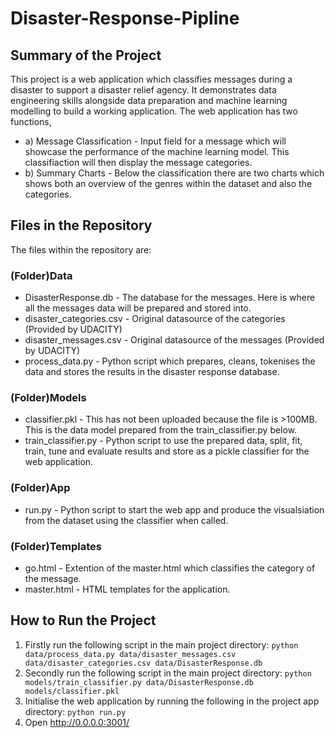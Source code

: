 # Disaster-Response-Pipline

## Summary of the Project

This project is a web application which classifies messages during a disaster to support a disaster relief agency. It demonstrates data engineering skills alongside data preparation and machine learning modelling to build a working application. The web application has two functions, 
- a) Message Classification - Input field for a message which will showcase the performance of the machine learning model. This classifiaction will then display the message categories.
- b) Summary Charts - Below the classification there are two charts which shows both an overview of the genres within the dataset and also the categories.

## Files in the Repository

The files within the repository are:

### (Folder)Data
- DisasterResponse.db - The database for the messages. Here is where all the messages data will be prepared and stored into.
- disaster_categories.csv - Original datasource of the categories (Provided by UDACITY)
- disaster_messages.csv - Original datasource of the messages (Provided by UDACITY)
- process_data.py - Python script which prepares, cleans, tokenises the data and stores the results in the disaster response database.

### (Folder)Models
- classifier.pkl - This has not been uploaded because the file is >100MB. This is the data model prepared from the train_classifier.py below.
- train_classifier.py - Python script to use the prepared data, split, fit, train, tune and evaluate results and store as a pickle classifier for the web application.

### (Folder)App
- run.py - Python script to start the web app and produce the visualsiation from the dataset using the classifier when called.
### (Folder)Templates
  - go.html - Extention of the master.html which classifies the category of the message.
  - master.html - HTML templates for the application.

## How to Run the Project

1) Firstly run the following script in the main project directory: `python data/process_data.py data/disaster_messages.csv data/disaster_categories.csv data/DisasterResponse.db`
2) Secondly run the following script in the main project directory: `python models/train_classifier.py data/DisasterResponse.db models/classifier.pkl`
3) Initialise the web application by running the following in the project app directory: `python run.py`
4) Open http://0.0.0.0:3001/
